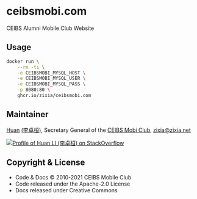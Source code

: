 # ceibsmobi.com

CEIBS Alumni Mobile Club Website

## Usage

```sh
docker run \
    --rm -ti \
    -e CEIBSMOBI_MYSQL_HOST \
    -e CEIBSMOBI_MYSQL_USER \
    -e CEIBSMOBI_MYSQL_PASS \
    -p 8080:80 \
    ghcr.io/zixia/ceibsmobi.com
```

## Maintainer

[Huan](https://github.com/huan) [(李卓桓)](http://linkedin.com/in/zixia), Secretary General of the [CEIBS Mobi Club](https://www.ceibsmobi.com), <zixia@zixia.net>

[![Profile of Huan LI (李卓桓) on StackOverflow](https://stackoverflow.com/users/flair/1123955.png)](https://stackoverflow.com/users/1123955/huan)

## Copyright & License

- Code & Docs © 2010-2021 CEIBS Mobile Club
- Code released under the Apache-2.0 License
- Docs released under Creative Commons
